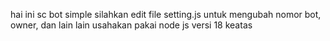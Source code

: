 hai
ini sc bot simple
silahkan edit file setting.js untuk mengubah nomor bot, owner, dan lain lain
usahakan pakai node js versi 18 keatas
